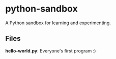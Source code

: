 # python-sandbox

A Python sandbox for learning and experimenting. 

## Files

**hello-world.py**: Everyone's first program :) 
